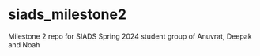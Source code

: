 # siads_milestone2
Milestone 2 repo for SIADS Spring 2024 student group of Anuvrat, Deepak and Noah
